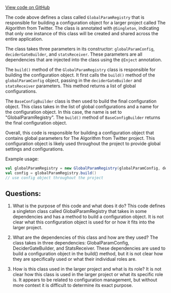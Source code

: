 [View code on GitHub](https://github.com/misbahsy/the-algorithm/product-mixer/core/src/main/scala/com/twitter/product_mixer/core/functional_component/configapi/registry/GlobalParamRegistry.scala)

The code above defines a class called `GlobalParamRegistry` that is responsible for building a configuration object for a larger project called The Algorithm from Twitter. The class is annotated with `@Singleton`, indicating that only one instance of this class will be created and shared across the entire application. 

The class takes three parameters in its constructor: `globalParamConfig`, `deciderGateBuilder`, and `statsReceiver`. These parameters are all dependencies that are injected into the class using the `@Inject` annotation. 

The `build()` method of the `GlobalParamRegistry` class is responsible for building the configuration object. It first calls the `build()` method of the `globalParamConfig` object, passing in the `deciderGateBuilder` and `statsReceiver` parameters. This method returns a list of global configurations. 

The `BaseConfigBuilder` class is then used to build the final configuration object. This class takes in the list of global configurations and a name for the configuration object. In this case, the name is set to "GlobalParamRegistry". The `build()` method of `BaseConfigBuilder` returns the final configuration object.

Overall, this code is responsible for building a configuration object that contains global parameters for The Algorithm from Twitter project. This configuration object is likely used throughout the project to provide global settings and configurations. 

Example usage:

```scala
val globalParamRegistry = new GlobalParamRegistry(globalParamConfig, deciderGateBuilder, statsReceiver)
val config = globalParamRegistry.build()
// use config object throughout the project
```
## Questions: 
 1. What is the purpose of this code and what does it do?
   This code defines a singleton class called GlobalParamRegistry that takes in some dependencies and has a method to build a configuration object. It is not clear what this configuration object is used for or how it fits into the larger project.

2. What are the dependencies of this class and how are they used?
   The class takes in three dependencies: GlobalParamConfig, DeciderGateBuilder, and StatsReceiver. These dependencies are used to build a configuration object in the build() method, but it is not clear how they are specifically used or what their individual roles are.

3. How is this class used in the larger project and what is its role?
   It is not clear how this class is used in the larger project or what its specific role is. It appears to be related to configuration management, but without more context it is difficult to determine its exact purpose.